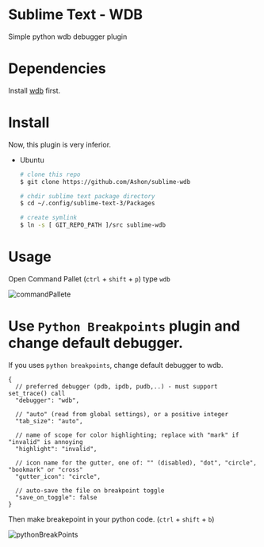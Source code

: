 # Sublime Text - WDB
Simple python wdb debugger plugin

# Dependencies
Install [wdb](https://github.com/Kozea/wdb) first.

# Install
Now, this plugin is very inferior.

- Ubuntu
    ``` bash
    # clone this repo
    $ git clone https://github.com/Ashon/sublime-wdb

    # chdir sublime text package directory
    $ cd ~/.config/sublime-text-3/Packages

    # create symlink
    $ ln -s [ GIT_REPO_PATH ]/src sublime-wdb

    ```

# Usage
Open Command Pallet (`ctrl` + `shift` + `p`)
type `wdb`

![commandPallete](https://raw.githubusercontent.com/ashon/sublime-wdb/master/assets/wdb_in_sublime.png)

# Use `Python Breakpoints` plugin and change default debugger.
If you uses `python breakpoints`, change default debugger to wdb.
```
{
  // preferred debugger (pdb, ipdb, pudb,..) - must support set_trace() call
  "debugger": "wdb",

  // "auto" (read from global settings), or a positive integer
  "tab_size": "auto",

  // name of scope for color highlighting; replace with "mark" if "invalid" is annoying
  "highlight": "invalid",

  // icon name for the gutter, one of: "" (disabled), "dot", "circle", "bookmark" or "cross"
  "gutter_icon": "circle",

  // auto-save the file on breakpoint toggle
  "save_on_toggle": false
}
```

Then make breakepoint in your python code. (`ctrl` + `shift` + `b`)

![pythonBreakPoints](https://raw.githubusercontent.com/ashon/sublime-wdb/master/assets/use_python_breakpoints.png)
